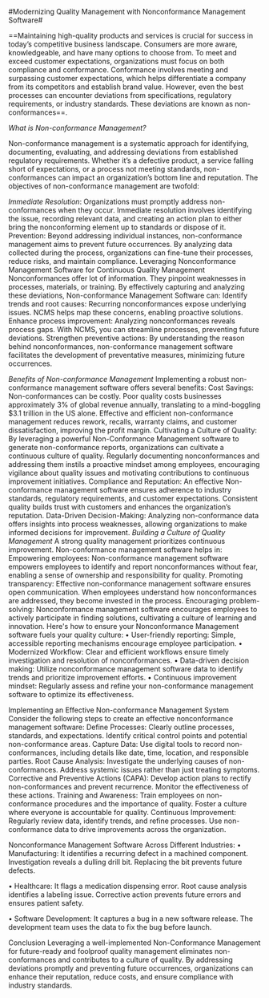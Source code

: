 #Modernizing Quality Management with Nonconformance Management Software#

==Maintaining high-quality products and services is crucial for success in today’s competitive business landscape. Consumers are more aware, knowledgeable, and have many options to choose from. To meet and exceed customer expectations, organizations must focus on both compliance and conformance. Conformance involves meeting and surpassing customer expectations, which helps differentiate a company from its competitors and establish brand value. However, even the best processes can encounter deviations from specifications, regulatory requirements, or industry standards. These deviations are known as non-conformances==. 


*What is Non-conformance Management?*

Non-conformance management is a systematic approach for identifying, documenting, evaluating, and addressing deviations from established regulatory requirements. Whether it’s a defective product, a service falling short of expectations, or a process not meeting standards, non-conformances can impact an organization’s bottom line and reputation. The objectives of non-conformance management are twofold:

_Immediate Resolution_: Organizations must promptly address non-conformances when they occur.  Immediate resolution involves identifying the issue, recording relevant data, and creating an action plan to either bring the nonconforming element up to standards or dispose of it.
Prevention: Beyond addressing individual instances, non-conformance management aims to prevent future occurrences. By analyzing data collected during the process, organizations can fine-tune their processes, reduce risks, and maintain compliance.
Leveraging Nonconformance Management Software for Continuous Quality Management 
Nonconformances offer lot of information. They pinpoint weaknesses in processes, materials, or training. By effectively capturing and analyzing these deviations, Non-conformance Management Software can: 
Identify trends and root causes: Recurring nonconformances expose underlying issues. NCMS helps map these concerns, enabling proactive solutions.
Enhance process improvement: Analyzing nonconformances reveals process gaps. With NCMS, you can streamline processes, preventing future deviations.
Strengthen preventive actions: By understanding the reason behind nonconformances, non-conformance management software facilitates the development of preventative measures, minimizing future occurrences.

*Benefits of Non-conformance Management*
Implementing a robust non-conformance management  software offers several benefits:
Cost Savings: Non-conformances can be costly. Poor quality costs businesses approximately 3% of global revenue annually, translating to a mind-boggling $3.1 trillion in the US alone. Effective and efficient non-conformance management reduces rework, recalls, warranty claims, and customer dissatisfaction, improving the profit margin.
Cultivating a Culture of Quality: By leveraging a powerful Non-Conformance Management software to generate non-conformance reports, organizations can cultivate a continuous culture of quality. Regularly documenting nonconformances and addressing them instils a proactive mindset among employees, encouraging vigilance about quality issues and motivating contributions to continuous improvement initiatives.
Compliance and Reputation: An effective Non-conformance management software ensures adherence to industry standards, regulatory requirements, and customer expectations. Consistent quality builds trust with customers and enhances the organization’s reputation.
Data-Driven Decision-Making: Analyzing non-conformance data offers insights into process weaknesses, allowing organizations to make informed decisions for improvement.
*Building a Culture of Quality Management*
A strong quality management prioritizes continuous improvement. Non-conformance management software helps in:
Empowering employees: Non-conformance management software empowers employees to identify and report nonconformances without fear, enabling a sense of ownership  and responsibility for quality.
Promoting transparency: Effective non-conformance management software ensures open communication. When employees understand how nonconformances are addressed, they become invested in the process.
Encouraging problem-solving: Nonconformance management software encourages employees to actively participate in finding solutions, cultivating a culture of learning and innovation.
Here's how to ensure your Nonconformance Management software fuels your quality culture:
•	User-friendly reporting: Simple, accessible reporting mechanisms encourage employee participation.
•	Modernized Workflow: Clear and efficient workflows ensure timely investigation and resolution of nonconformances.
•	Data-driven decision making: Utilize nonconformance management software data to identify trends and prioritize improvement efforts.
•	Continuous improvement mindset: Regularly assess and refine your non-conformance management software to optimize its effectiveness.

Implementing an Effective Non-conformance Management System
Consider the following steps to create an effective nonconformance management software:
Define Processes: Clearly outline processes, standards, and expectations. Identify critical control points and potential non-conformance areas.
Capture Data: Use digital tools to record non-conformances, including details like date, time, location, and responsible parties.
Root Cause Analysis: Investigate the underlying causes of non-conformances. Address systemic issues rather than just treating symptoms.
Corrective and Preventive Actions (CAPA): Develop action plans to rectify non-conformances and prevent recurrence. Monitor the effectiveness of these actions.
Training and Awareness: Train employees on non-conformance procedures and the importance of quality. Foster a culture where everyone is accountable for quality.
Continuous Improvement: Regularly review data, identify trends, and refine processes. Use non-conformance data to drive improvements across the organization.

Nonconformance Management Software Across Different Industries:
•	Manufacturing: It identifies a recurring defect in a machined component. Investigation reveals a dulling drill bit. Replacing the bit prevents future defects.

•	Healthcare: It flags a medication dispensing error. Root cause analysis identifies a labeling issue. Corrective action prevents future errors and ensures patient safety.


•	Software Development: It captures a bug in a new software release. The development team uses the data to fix the bug before launch.

Conclusion
Leveraging a well-implemented Non-Conformance Management for future-ready and foolproof quality management eliminates non-conformances and contributes to a culture of quality. By addressing deviations promptly and preventing future occurrences, organizations can enhance their reputation, reduce costs, and ensure compliance with industry standards.  

